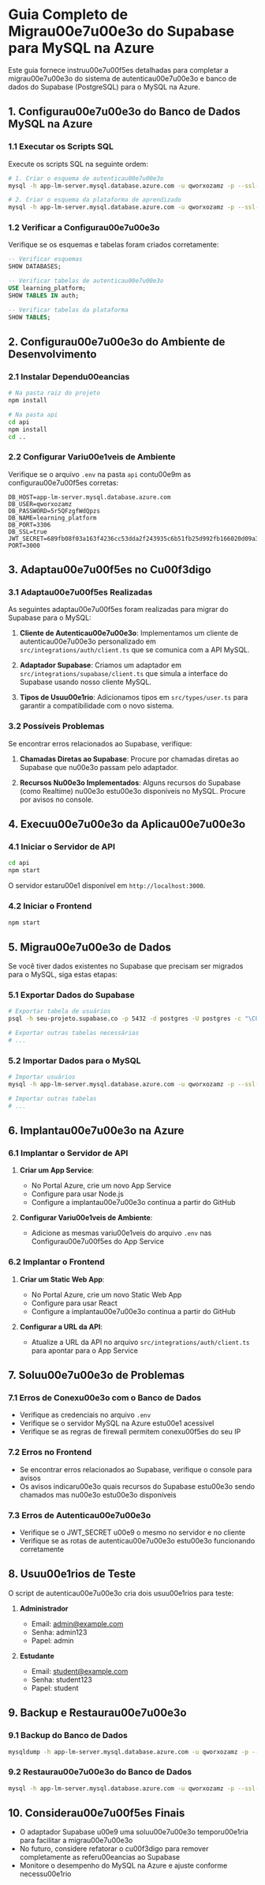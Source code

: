# Guia Completo de Migrau00e7u00e3o do Supabase para MySQL na Azure

Este guia fornece instruu00e7u00f5es detalhadas para completar a migrau00e7u00e3o do sistema de autenticau00e7u00e3o e banco de dados do Supabase (PostgreSQL) para o MySQL na Azure.

## 1. Configurau00e7u00e3o do Banco de Dados MySQL na Azure

### 1.1 Executar os Scripts SQL

Execute os scripts SQL na seguinte ordem:

```bash
# 1. Criar o esquema de autenticau00e7u00e3o
mysql -h app-lm-server.mysql.database.azure.com -u qworxozamz -p --ssl-mode=required < SQL/auth_schema_final_corrigido.sql

# 2. Criar o esquema da plataforma de aprendizado
mysql -h app-lm-server.mysql.database.azure.com -u qworxozamz -p --ssl-mode=required < SQL/learning_platform_schema_corrigido.sql
```

### 1.2 Verificar a Configurau00e7u00e3o

Verifique se os esquemas e tabelas foram criados corretamente:

```sql
-- Verificar esquemas
SHOW DATABASES;

-- Verificar tabelas de autenticau00e7u00e3o
USE learning_platform;
SHOW TABLES IN auth;

-- Verificar tabelas da plataforma
SHOW TABLES;
```

## 2. Configurau00e7u00e3o do Ambiente de Desenvolvimento

### 2.1 Instalar Dependu00eancias

```bash
# Na pasta raiz do projeto
npm install

# Na pasta api
cd api
npm install
cd ..
```

### 2.2 Configurar Variu00e1veis de Ambiente

Verifique se o arquivo `.env` na pasta `api` contu00e9m as configurau00e7u00f5es corretas:

```
DB_HOST=app-lm-server.mysql.database.azure.com
DB_USER=qworxozamz
DB_PASSWORD=5r5QFzgfWdQpzs
DB_NAME=learning_platform
DB_PORT=3306
DB_SSL=true
JWT_SECRET=689fb08f03a163f4236cc53dda2f243935c6b51fb25d992fb166020d09a3f837
PORT=3000
```

## 3. Adaptau00e7u00f5es no Cu00f3digo

### 3.1 Adaptau00e7u00f5es Realizadas

As seguintes adaptau00e7u00f5es foram realizadas para migrar do Supabase para o MySQL:

1. **Cliente de Autenticau00e7u00e3o**: Implementamos um cliente de autenticau00e7u00e3o personalizado em `src/integrations/auth/client.ts` que se comunica com a API MySQL.

2. **Adaptador Supabase**: Criamos um adaptador em `src/integrations/supabase/client.ts` que simula a interface do Supabase usando nosso cliente MySQL.

3. **Tipos de Usuu00e1rio**: Adicionamos tipos em `src/types/user.ts` para garantir a compatibilidade com o novo sistema.

### 3.2 Possíveis Problemas

Se encontrar erros relacionados ao Supabase, verifique:

1. **Chamadas Diretas ao Supabase**: Procure por chamadas diretas ao Supabase que nu00e3o passam pelo adaptador.

2. **Recursos Nu00e3o Implementados**: Alguns recursos do Supabase (como Realtime) nu00e3o estu00e3o disponíveis no MySQL. Procure por avisos no console.

## 4. Execuu00e7u00e3o da Aplicau00e7u00e3o

### 4.1 Iniciar o Servidor de API

```bash
cd api
npm start
```

O servidor estaru00e1 disponível em `http://localhost:3000`.

### 4.2 Iniciar o Frontend

```bash
npm start
```

## 5. Migrau00e7u00e3o de Dados

Se você tiver dados existentes no Supabase que precisam ser migrados para o MySQL, siga estas etapas:

### 5.1 Exportar Dados do Supabase

```bash
# Exportar tabela de usuários
psql -h seu-projeto.supabase.co -p 5432 -d postgres -U postgres -c "\COPY auth.users TO 'users.csv' WITH CSV HEADER"

# Exportar outras tabelas necessárias
# ...
```

### 5.2 Importar Dados para o MySQL

```bash
# Importar usuários
mysql -h app-lm-server.mysql.database.azure.com -u qworxozamz -p --ssl-mode=required learning_platform -e "LOAD DATA INFILE 'users.csv' INTO TABLE auth.users FIELDS TERMINATED BY ',' ENCLOSED BY '\"' LINES TERMINATED BY '\n' IGNORE 1 ROWS;"

# Importar outras tabelas
# ...
```

## 6. Implantau00e7u00e3o na Azure

### 6.1 Implantar o Servidor de API

1. **Criar um App Service**:
   - No Portal Azure, crie um novo App Service
   - Configure para usar Node.js
   - Configure a implantau00e7u00e3o contínua a partir do GitHub

2. **Configurar Variu00e1veis de Ambiente**:
   - Adicione as mesmas variu00e1veis do arquivo `.env` nas Configurau00e7u00f5es do App Service

### 6.2 Implantar o Frontend

1. **Criar um Static Web App**:
   - No Portal Azure, crie um novo Static Web App
   - Configure para usar React
   - Configure a implantau00e7u00e3o contínua a partir do GitHub

2. **Configurar a URL da API**:
   - Atualize a URL da API no arquivo `src/integrations/auth/client.ts` para apontar para o App Service

## 7. Soluu00e7u00e3o de Problemas

### 7.1 Erros de Conexu00e3o com o Banco de Dados

- Verifique as credenciais no arquivo `.env`
- Verifique se o servidor MySQL na Azure estu00e1 acessível
- Verifique se as regras de firewall permitem conexu00f5es do seu IP

### 7.2 Erros no Frontend

- Se encontrar erros relacionados ao Supabase, verifique o console para avisos
- Os avisos indicaru00e3o quais recursos do Supabase estu00e3o sendo chamados mas nu00e3o estu00e3o disponíveis

### 7.3 Erros de Autenticau00e7u00e3o

- Verifique se o JWT_SECRET u00e9 o mesmo no servidor e no cliente
- Verifique se as rotas de autenticau00e7u00e3o estu00e3o funcionando corretamente

## 8. Usuu00e1rios de Teste

O script de autenticau00e7u00e3o cria dois usuu00e1rios para teste:

1. **Administrador**
   - Email: admin@example.com
   - Senha: admin123
   - Papel: admin

2. **Estudante**
   - Email: student@example.com
   - Senha: student123
   - Papel: student

## 9. Backup e Restaurau00e7u00e3o

### 9.1 Backup do Banco de Dados

```bash
mysqldump -h app-lm-server.mysql.database.azure.com -u qworxozamz -p --ssl-mode=required --databases learning_platform > backup_learning_platform.sql
```

### 9.2 Restaurau00e7u00e3o do Banco de Dados

```bash
mysql -h app-lm-server.mysql.database.azure.com -u qworxozamz -p --ssl-mode=required < backup_learning_platform.sql
```

## 10. Considerau00e7u00f5es Finais

- O adaptador Supabase u00e9 uma soluu00e7u00e3o temporu00e1ria para facilitar a migrau00e7u00e3o
- No futuro, considere refatorar o cu00f3digo para remover completamente as referu00eancias ao Supabase
- Monitore o desempenho do MySQL na Azure e ajuste conforme necessu00e1rio
